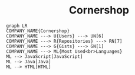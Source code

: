 <h1 align="center">Cornershop</h1>

```mermaid
graph LR
COMPANY_NAME{Cornershop}
COMPANY_NAME ---> U{Users} ---> UN[6]
COMPANY_NAME ---> R{Repositories} ---> RN[7]
COMPANY_NAME ---> G{Gists} ---> GN[1]
COMPANY_NAME ---> ML{Most Used<br>Languages}
ML --> JavaScript[JavaScript]
ML --> Java[Java]
ML --> HTML[HTML]
```
